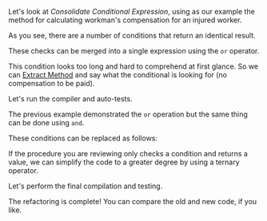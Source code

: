 Let's look at <i>Consolidate Conditional Expression</i>, using as our example the method for calculating workman's compensation for an injured worker.

As you see, there are a number of conditions that return an identical result.

These checks can be merged into a single expression using the <code>or</code> operator.

This condition looks too long and hard to comprehend at first glance. So we can <a href="/extract-method">Extract Method</a> and say what the conditional is looking for (no compensation to be paid).

Let's run the compiler and auto-tests.

The previous example demonstrated the <code>or</code> operation but the same thing can be done using <code>and</code>.

These conditions can be replaced as follows:

If the procedure you are reviewing only checks a condition and returns a value, we can simplify the code to a greater degree by using a ternary operator.

Let's perform the final compilation and testing.

The refactoring is complete! You can compare the old and new code, if you like.